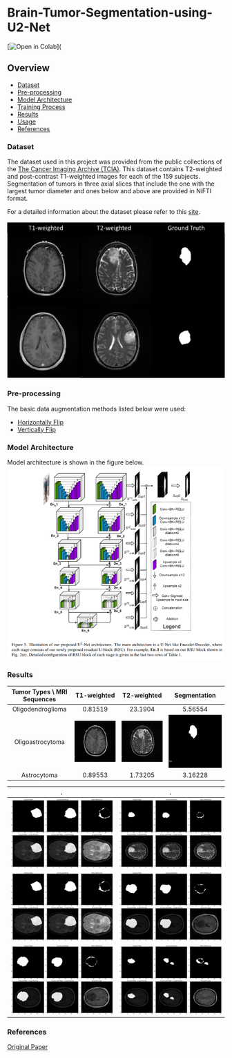 # Brain-Tumor-Segmentation-using-U2-Net

[![Open in Colab](https://colab.research.google.com/assets/colab-badge.svg)](
    
## Overview
- [Dataset](#Dataset)
- [Pre-processing](#Pre-processing)
- [Model Architecture](#Model-Architecture)
- [Training Process](#Training-Process)
- [Results](#Results)
- [Usage](#Usage)
- [References](#References)

### Dataset
The dataset used in this project was provided from the public collections of the [The Cancer Imaging Archive (TCIA)](https://www.cancerimagingarchive.net/).
This dataset contains T2-weighted and post-contrast T1-weighted images for each of the 159 subjects. Segmentation of tumors in three axial slices that include the one with the largest tumor diameter and ones below and above are provided in NiFTI format.

For a detailed information about the dataset please refer to this [site](https://wiki.cancerimagingarchive.net/display/Public/LGG-1p19qDeletion).

![](images/dataset-images.png)

### Pre-processing

The basic data augmentation methods listed below were used:
- [Horizontally Flip](https://docs.opencv.org/3.4/d2/de8/group__core__array.html#gaca7be533e3dac7feb70fc60635adf441)
- [Vertically Flip](https://docs.opencv.org/3.4/d2/de8/group__core__array.html#gaca7be533e3dac7feb70fc60635adf441)

### Model Architecture

Model architecture is shown in the figure below. 
![Model Architecture](images/model_architecture.png)

### Results

| Tumor Types \ MRI Sequences  | T1-weighted | T2-weighted | Segmentation |
| :---: | :---: | :---: | :---: | 
| Oligodendroglioma  | 0.81519  | 23.1904  | 5.56554  |
| Oligoastrocytoma  | ![](images/Oligoastrocytoma-t1.jpg)  | ![](images/Oligoastrocytoma-t2.jpg)  | ![](images/Oligoastrocytoma-seg.jpg)  |
| Astrocytoma  | 0.89553  | 1.73205 | 3.16228  |


.             |  .
:-------------------------:|:-------------------------:
![](images/1.png)  |  ![](images/2.png)
![](images/3.png)  |  ![](images/4.png)
![](images/5.png)  |  ![](images/6.png)

### References 
[Original Paper](https://arxiv.org/abs/2005.09007v3)
